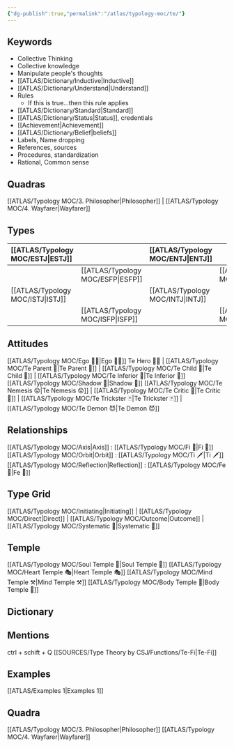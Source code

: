 ```yaml
---
{"dg-publish":true,"permalink":"/atlas/typology-moc/te/"}
---
```



## Keywords
- Collective Thinking
- Collective knowledge
- Manipulate people's thoughts 
- [[ATLAS/Dictionary/Inductive\|Inductive]]
- [[ATLAS/Dictionary/Understand\|Understand]]
- Rules
	- If this is true...then this rule applies 
- [[ATLAS/Dictionary/Standard\|Standard]]
- [[ATLAS/Dictionary/Status\|Status]], credentials
- [[Achievement\|Achievement]]
- [[ATLAS/Dictionary/Belief\|beliefs]]
- Labels, Name dropping
- References, sources 
- Procedures, standardization
- Rational, Common sense


## Quadras
[[ATLAS/Typology MOC/3. Philosopher\|Philosopher]] | [[ATLAS/Typology MOC/4. Wayfarer\|Wayfarer]] 

## Types 

| [[ATLAS/Typology MOC/ESTJ\|ESTJ]]&nbsp; |  |  [[ATLAS/Typology MOC/ENTJ\|ENTJ]]      |  |
|:---------------|:-----------|:---------------|:---------------|
|  | [[ATLAS/Typology MOC/ESFP\|ESFP]]   |  | [[ATLAS/Typology MOC/ENFP\|ENFP]]       |
| [[ATLAS/Typology MOC/ISTJ\|ISTJ]]       | |  [[ATLAS/Typology MOC/INTJ\|INTJ]]      |   |
|  |  [[ATLAS/Typology MOC/ISFP\|ISFP]]  |    | [[ATLAS/Typology MOC/INFP\|INFP]]       |  

## Attitudes
[[ATLAS/Typology MOC/Ego 🙋‍♂️\|Ego 🙋‍♂️]]
Te Hero 🦸‍♂️ | [[ATLAS/Typology MOC/Te Parent 🤰\|Te Parent 🤰]] | [[ATLAS/Typology MOC/Te Child 🧒\|Te Child 🧒]] | [[ATLAS/Typology MOC/Te Inferior 👶\|Te Inferior 👶]]
[[ATLAS/Typology MOC/Shadow 👤\|Shadow 👤]] 
[[ATLAS/Typology MOC/Te Nemesis 😟\|Te Nemesis 😟]] | [[ATLAS/Typology MOC/Te Critic 👵\|Te Critic 👵]] | [[ATLAS/Typology MOC/Te Trickster 🃏\|Te Trickster 🃏]] | [[ATLAS/Typology MOC/Te Demon 😈\|Te Demon 😈]]

## Relationships 
[[ATLAS/Typology MOC/Axis\|Axis]] : [[ATLAS/Typology MOC/Fi 🔱\|Fi 🔱]]
[[ATLAS/Typology MOC/Orbit\|Orbit]] : [[ATLAS/Typology MOC/Ti 🗡️\|Ti 🗡️]]
[[ATLAS/Typology MOC/Reflection\|Reflection]]  : [[ATLAS/Typology MOC/Fe 🔨\|Fe 🔨]]

## Type Grid 
[[ATLAS/Typology MOC/Initiating\|Initiating]] | [[ATLAS/Typology MOC/Direct\|Direct]] | [[ATLAS/Typology MOC/Outcome\|Outcome]] | [[ATLAS/Typology MOC/Systematic 🔧\|Systematic 🔧]]

## Temple 
[[ATLAS/Typology MOC/Soul Temple 👥\|Soul Temple 👥]]
[[ATLAS/Typology MOC/Heart Temple 🎭\|Heart Temple 🎭]]
[[ATLAS/Typology MOC/Mind Temple ⚒️\|Mind Temple ⚒️]]
[[ATLAS/Typology MOC/Body Temple 🌳\|Body Temple 🌳]]

## Dictionary


## Mentions 
ctrl + schift + Q
[[SOURCES/Type Theory by CSJ/Functions/Te-Fi\|Te-Fi]]

## Examples 
[[ATLAS/Examples 1\|Examples 1]] 

## Quadra
[[ATLAS/Typology MOC/3. Philosopher\|Philosopher]]
[[ATLAS/Typology MOC/4. Wayfarer\|Wayfarer]]
